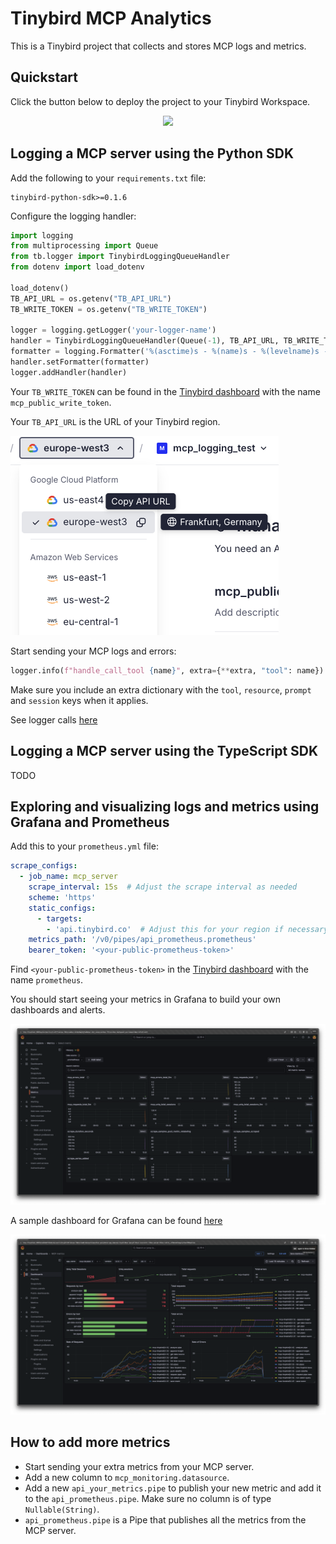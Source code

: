 # Tinybird MCP Analytics

This is a Tinybird project that collects and stores MCP logs and metrics.

## Quickstart

Click the button below to deploy the project to your Tinybird Workspace.

<p align="center">
  <a href="https://app.tinybird.co?starter_kit=https://github.com/tinybirdco/mcp-tinybird/mcp-analytics">
    <img width="300" src="https://img.shields.io/badge/Deploy%20to-Tinybird-25283d?style=flat&labelColor=25283d&color=27f795&logo=data:image/svg+xml;base64,PHN2ZyB2aWV3Qm94PSIwIDAgNTAwIDUwMCIgeG1sbnM9Imh0dHA6Ly93d3cudzMub3JnLzIwMDAvc3ZnIj48cGF0aCBkPSJNNTAwIDQyLjhsLTE1Ni4xLTQyLjgtNTQuOSAxMjIuN3pNMzUwLjcgMzQ1LjRsLTE0Mi45LTUxLjEtODMuOSAyMDUuN3oiIGZpbGw9IiNmZmYiIG9wYWNpdHk9Ii42Ii8+PHBhdGggZD0iTTAgMjE5LjlsMzUwLjcgMTI1LjUgNTcuNS0yNjguMnoiIGZpbGw9IiNmZmYiLz48L3N2Zz4=" />
  </a>
</p>

## Logging a MCP server using the Python SDK

Add the following to your `requirements.txt` file:

```
tinybird-python-sdk>=0.1.6
```

Configure the logging handler:

```python
import logging
from multiprocessing import Queue
from tb.logger import TinybirdLoggingQueueHandler
from dotenv import load_dotenv

load_dotenv()
TB_API_URL = os.getenv("TB_API_URL")
TB_WRITE_TOKEN = os.getenv("TB_WRITE_TOKEN")

logger = logging.getLogger('your-logger-name')
handler = TinybirdLoggingQueueHandler(Queue(-1), TB_API_URL, TB_WRITE_TOKEN, 'your-app-name', ds_name="mcp_logs_python")
formatter = logging.Formatter('%(asctime)s - %(name)s - %(levelname)s - %(message)s')
handler.setFormatter(formatter)
logger.addHandler(handler)
```

Your `TB_WRITE_TOKEN` can be found in the [Tinybird dashboard](https://app.tinybird.co/tokens) with the name `mcp_public_write_token`.

Your `TB_API_URL` is the URL of your Tinybird region.

![](./region.png)

Start sending your MCP logs and errors:

```python
logger.info(f"handle_call_tool {name}", extra={**extra, "tool": name})
```

Make sure you include an extra dictionary with the `tool`, `resource`, `prompt` and `session` keys when it applies.

See logger calls [here](https://github.com/tinybirdco/mcp-tinybird/blob/main/src/mcp_tinybird/server.py)


## Logging a MCP server using the TypeScript SDK

TODO

## Exploring and visualizing logs and metrics using Grafana and Prometheus

Add this to your `prometheus.yml` file:

```yaml
scrape_configs:
  - job_name: mcp_server
    scrape_interval: 15s  # Adjust the scrape interval as needed
    scheme: 'https'
    static_configs:
      - targets: 
        - 'api.tinybird.co'  # Adjust this for your region if necessary
    metrics_path: '/v0/pipes/api_prometheus.prometheus'
    bearer_token: '<your-public-prometheus-token>'
```

Find `<your-public-prometheus-token>` in the [Tinybird dashboard](https://app.tinybird.co/tokens) with the name `prometheus`.

You should start seeing your metrics in Grafana to build your own dashboards and alerts.

![](./prometheus.png)

A sample dashboard for Grafana can be found [here](./mcp-metrics.json)

![](./dashboard.png)

## How to add more metrics

- Start sending your extra metrics from your MCP server.
- Add a new column to `mcp_monitoring.datasource`.
- Add a new `api_your_metrics.pipe` to publish your new metric and add it to the `api_prometheus.pipe`. Make sure no column is of type `Nullable(String)`.
- `api_prometheus.pipe` is a Pipe that publishes all the metrics from the MCP server.
